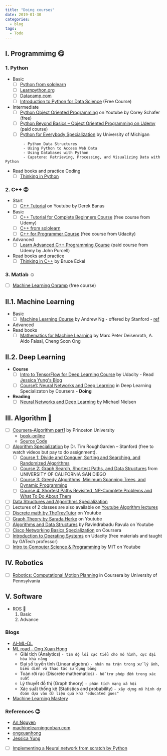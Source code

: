 ```yaml
---
title: "Doing courses"
date: 2019-01-30
categories:
  - blog
tags:
  - Todo
---
```


## I. Programmimg :yum:
### 1. Python
- Basic 
  - [ ] [Python from sololearn](https://www.sololearn.com/Play/Python/#)
  - [ ] [Learnpython.org](https://www.learnpython.org/en/Welcome)
  - [ ] [Datacamp.com](https://www.datacamp.com/home)
  - [ ] [Introduction to Python for Data Science](https://campus.datacamp.com/courses/intro-to-python-for-data-science/chapter-1-python-basics?ex=11) (Free Course)
- Intermediate
  - [ ] [Python Object Oriented Programming](https://www.youtube.com/watch?v=ZDa-Z5JzLYM&list=PL-osiE80TeTsqhIuOqKhwlXsIBIdSeYtc) on Youtube by Corey Schafer (free)
  - [ ] [Python Beyond Basics – Object Oriented Programming on Udemy](https://www.udemy.com/course/python-beyond-the-basics-object-oriented-programming/) (paid course)
  - [ ] [Python for Everybody Specialization](https://www.coursera.org/specializations/python) by University of Michigan
  
```   - Programming for Everybody (Getting Started with Python)
        - Python Data Structures
        - Using Python to Access Web Data
        - Using Databases with Python
        - Capstone: Retrieving, Processing, and Visualizing Data with Python
```
- Read books and practice Coding
  - [ ] [Thinking in Python]()
  
### 2. C++ :heart_eyes:
- Start
  - [ ] [C++ Tutorial](https://www.youtube.com/watch?v=DamuE8TM3xo&list=PLGLfVvz_LVvQ9S8YSV0iDsuEU8v11yP9M)  on Youtube by Derek Banas 

- Basic
  - [ ] [C++ Tutorial for Complete Beginners Course](https://www.udemy.com/course/free-learn-c-tutorial-beginners/) (free course from Udemy)
  - [ ] [C++ from sololearn](https://www.sololearn.com/Play/CPlusPlus)
  - [ ] [C++ for Programmer Course](https://www.udacity.com/course/c-for-programmers--ud210) (free course from Udacity)
- Advanced
  - [ ] [Learn Advanced C++ Programming Course](https://www.udemy.com/course/learn-advanced-c-programming/) (paid course from Udemy by John Purcell)
- Read books and practice
  - [ ] [Thinking in C++]() by Bruce Eckel
  
### 3. Matlab :relaxed:
- [ ] [Machine Learning Onramp](https://matlabacademy.mathworks.com/R2019b/portal.html?course=machinelearning#chapter=2&lesson=4&section=1) (free course)

## II.1. Machine Learning
- Basic
  - [ ] [Machine Learning Course](https://www.coursera.org/learn/machine-learning) by Andrew Ng - offered by Stanford - [ref](https://github.com/gopaczewski/coursera-ml)
- Advanced
- Read books
  - [ ] [Mathematics for Machine Learning]() by Marc Peter Deisenroth, A. Aldo Faisal, Cheng Soon Ong
  
## II.2. Deep Learning
- __Course__
  - [ ] [Intro to TensorFlow for Deep Learning Course](https://classroom.udacity.com/courses/ud187) by Udacity - Read [Jessica Yung's Blog](http://www.jessicayung.com/how-ive-been-learning-to-code/)
  - [ ] [Course1: Neural Networks and Deep Learning](https://www.coursera.org/) in Deep Learning Specializaton by Coursera - **Doing**
- __Reading__  
  - [ ] [Neural Networks and Deep Learning](http://neuralnetworksanddeeplearning.com/index.html) by Michael Nielsen 
  
## III. Algorithm 	:money_mouth_face:
- [ ] [Coursera-Algorithm part1](https://www.coursera.org/learn/algorithms-part1/) by Princeton University
  - [book-online](https://algs4.cs.princeton.edu/home/)
  - [Source Code](https://github.com/kevin-wayne/algs4)
- [ ] [Algorithm Specialization](https://www.coursera.org/specializations/algorithms) by Dr. Tim RoughGarden – Stanford (free to watch videos but pay to do assignment). 
  - [ ] [Course 1: Divide and Conquer, Sorting and Searching, and Randomized Algorithms]()
  - [ ] [Course 2: Graph Search, Shortest Paths, and Data Structures]() from UNIVERSITY OF CALIFORNIA SAN DIEGO
  - [ ] [Course 3: Greedy Algorithms, Minimum Spanning Trees, and Dynamic Programming]()
  - [ ] [Course 4: Shortest Paths Revisited, NP-Complete Problems and What To Do About Them]()
- [ ] [Data Structures and Algorithms Specialization](https://www.coursera.org/specializations/data-structures-algorithms)
- [ ] Lectures of 2 classes are also available on [Youtube Algorithm lectures](https://www.youtube.com/watch?v=yRM3sc57q0c&list=PLXFMmlk03Dt7Q0xr1PIAriY5623cKiH7V) 
- [ ] [Discrete math by TheTrevTutor](https://www.youtube.com/watch?v=tyDKR4FG3Yw&list=PLDDGPdw7e6Ag1EIznZ-m-qXu4XX3A0cIz) on Youtube
- [ ] [Graph Theory by Sarada Herke](https://www.youtube.com/watch?v=eIb1cz06UwI&list=PLGxuz-nmYlQOiIOriTXMEoGoybUC3Jmrn) on Youtube
- [ ] [Algorithms and Data Structures](https://www.youtube.com/playlist?list=PLEbnTDJUr_IeHYw_sfBOJ6gk5pie0yP-0) by Ravindrabadu Ravula on Youtube
- [ ] [Cisco Networking Basics Specialization](https://www.coursera.org/specializations/networking-basics) on Coursera 
- [ ] [Introduction to Operating Systems](https://classroom.udacity.com/courses/ud923) on Udacity (free materials and taught by GATech professor)
- [ ] [Intro to Computer Science & Programming](https://www.youtube.com/watch?v=k6U-i4gXkLM&list=PL4C4720A6F225E074) by MIT on Youtube

## IV. Robotics
- [ ] [Robotics: Computational Motion Planning](https://www.coursera.org/learn/robotics-motion-planning/home/welcome) in Coursera by University of Pennsylvania

## V. Software 
- ROS :hugs:
  1. Basic
  2. Advance
    
### Blogs
- [AI-ML-DL](https://ongxuanhong.wordpress.com/2017/09/04/ai-machine-learning-deep-learning-phan-biet-nhu-the-nao-cho-dung/#more-13839)
- [ML road - Ong Xuan Hong](https://ongxuanhong.wordpress.com/2017/05/18/con-duong-hoc-tap-machine-learning-cua-toi/)
  - Giải tích (Analytics) `- tìm độ lỗi cực tiểu cho mô hình, cực đại hóa khả năng`
  - Đại số tuyến tính (Linear algebra) `- nhân ma trận trong xử lý ảnh, biểu diễn và thao tác sử dụng bảng`
  - Toán rời rạc (Discrete mathematics) `- hỗ trợ phép đếm trong xác suất`
  - Lý thuyết đồ thị (Graph theory) `- phân tích mạng xã hội`
  - Xác suất thống kê (Statistics and probability) `- xây dựng mô hình dự đoán dựa vào dữ liệu quá khứ "educated gues"`
- [Machine Learning Mastery](https://machinelearningmastery.com/a-tour-of-machine-learning-algorithms/)

### References :wink:
- [An Nguyen](https://scratchrobotics.com/courses/) 
- [machinelearningcoban.com](https://machinelearningcoban.com/2018/09/11/forum/)
- [ongxuanhong](https://ongxuanhong.wordpress.com/)
- [Jessica Yung](http://www.jessicayung.com/portfolio-item/self-driving-car-engineer-nanodegree/)
- [ ] [Implementing a Neural network from scratch by Python](http://www.wildml.com/2015/09/implementing-a-neural-network-from-scratch/)
  
  

